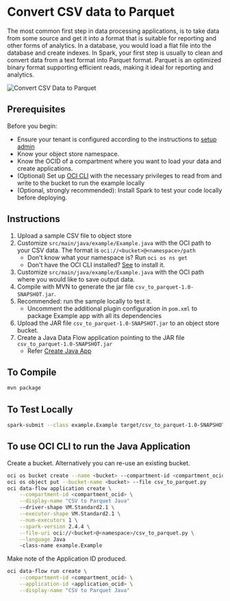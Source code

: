 # Convert CSV data to Parquet

The most common first step in data processing applications, is to take data from some source and get it into a format that is suitable for reporting and other forms of analytics. In a database, you would load a flat file into the database and create indexes. In Spark, your first step is usually to clean and convert data from a text format into Parquet format. Parquet is an optimized binary format supporting efficient reads, making it ideal for reporting and analytics.

![Convert CSV Data to Parquet](./images/csv_to_parquet.png)

## Prerequisites

Before you begin:

* Ensure your tenant is configured according to the instructions to [setup admin](https://docs.cloud.oracle.com/en-us/iaas/data-flow/using/dfs_getting_started.htm#set_up_admin)
* Know your object store namespace.
* Know the OCID of a compartment where you want to load your data and create applications.
* (Optional) Set up [OCI CLI](https://docs.oracle.com/en-us/iaas/Content/API/Concepts/cliconcepts.htm) with the necessary privileges to read from and write to the bucket to run the example locally
* (Optional, strongly recommended): Install Spark to test your code locally before deploying.

## Instructions

1. Upload a sample CSV file to object store
2. Customize ```src/main/java/example/Example.java``` with the OCI path to your CSV data. The format is ```oci://<bucket>@<namespace>/path```
   - Don't know what your namespace is? Run ```oci os ns get```
   - Don't have the OCI CLI installed? [See](https://docs.cloud.oracle.com/en-us/iaas/Content/API/SDKDocs/cliinstall.htm) to install it.
3. Customize ```src/main/java/example/Example.java``` with the OCI path where you would like to save output data.
4. Compile with MVN to generate the jar file ```csv_to_parquet-1.0-SNAPSHOT.jar```.
5. Recommended: run the sample locally to test it.
   - Uncomment the additional plugin configuration in `pom.xml` to package Example app with all its dependencies
6. Upload the JAR file ```csv_to_parquet-1.0-SNAPSHOT.jar``` to an object store bucket.
7. Create a Java Data Flow application pointing to the JAR file ```csv_to_parquet-1.0-SNAPSHOT.jar```
   - Refer [Create Java App](https://docs.oracle.com/en-us/iaas/data-flow/using/dfs_data_flow_library.htm#create_java_app)

## To Compile

```sh
mvn package
```

## To Test Locally

```sh
spark-submit --class example.Example target/csv_to_parquet-1.0-SNAPSHOT-jar-with-dependencies.jar
```

## To use OCI CLI to run the Java Application

Create a bucket. Alternatively you can re-use an existing bucket.

```sh
oci os bucket create --name <bucket> --compartment-id <compartment_ocid>
oci os object put --bucket-name <bucket> --file csv_to_parquet.py
oci data-flow application create \
    --compartment-id <compartment_ocid> \
    --display-name "CSV to Parquet Java"
    --driver-shape VM.Standard2.1 \
    --executor-shape VM.Standard2.1 \
    --num-executors 1 \
    --spark-version 2.4.4 \
    --file-uri oci://<bucket>@<namespace>/csv_to_parquet.py \
    --language Java
    -class-name example.Example
```

Make note of the Application ID produced.

```sh
oci data-flow run create \
    --compartment-id <compartment_ocid> \
    --application-id <application_ocid> \
    --display-name "CSV to Parquet Java"
```
